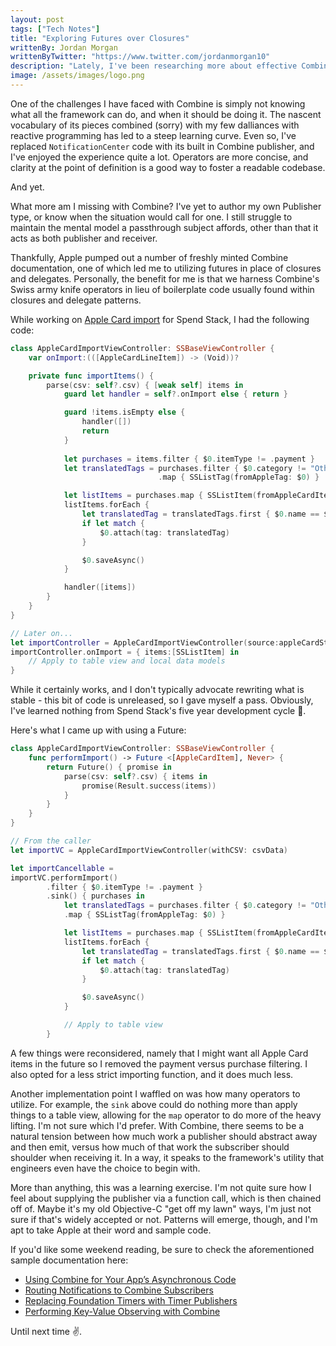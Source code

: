 ```yaml
---
layout: post
tags: ["Tech Notes"]
title: "Exploring Futures over Closures"
writtenBy: Jordan Morgan
writtenByTwitter: "https://www.twitter.com/jordanmorgan10"
description: "Lately, I've been researching more about effective Combine techniques. Today, I start in on utilizing Futures."
image: /assets/images/logo.png
---
```


One of the challenges I have faced with Combine is simply not knowing what all the framework can do, and when it should be doing it. The nascent vocabulary of its pieces combined (sorry) with my few dalliances with reactive programming has led to a steep learning curve. Even so, I've replaced `NotificationCenter` code with its built in Combine publisher, and I've enjoyed the experience quite a lot. Operators are more concise, and clarity at the point of definition is a good way to foster a readable codebase.

And yet.

What more am I missing with Combine? I've yet to author my own Publisher type, or know when the situation would call for one. I still struggle to maintain the mental model a passthrough subject affords, other than that it acts as both publisher and receiver. 

Thankfully, Apple pumped out a number of freshly minted Combine documentation, one of which led me to utilizing futures in place of closures and delegates. Personally, the benefit for me is that we harness Combine's Swiss army knife operators in lieu of boilerplate code usually found within closures and delegate patterns.

While working on [Apple Card import](https://twitter.com/JordanMorgan10/status/1250532684641775623?s=20) for Spend Stack, I had the following code:

```swift
class AppleCardImportViewController: SSBaseViewController {
    var onImport:(([AppleCardLineItem]) -> (Void))?

    private func importItems() {
        parse(csv: self?.csv) { [weak self] items in 
            guard let handler = self?.onImport else { return }

            guard !items.isEmpty else { 
                handler([])
                return 
            }
    
            let purchases = items.filter { $0.itemType != .payment }
            let translatedTags = purchases.filter { $0.category != "Other" }
                                 .map { SSListTag(fromAppleTag: $0) }

            let listItems = purchases.map { SSListItem(fromAppleCardItem: $0) }
            listItems.forEach { 
                let translatedTag = translatedTags.first { $0.name == $0.tag.name }
                if let match {
                    $0.attach(tag: translatedTag)
                }

                $0.saveAsync()
            }

            handler([items])
        }
    }
}

// Later on...
let importController = AppleCardImportViewController(source:appleCardStatement)
importController.onImport = { items:[SSListItem] in 
    // Apply to table view and local data models
}
```
While it certainly works, and I don't typically advocate rewriting what is stable - this bit of code is unreleased, so I gave myself a pass. Obviously, I've learned nothing from Spend Stack's five year development cycle 🤠. 

Here's what I came up with using a Future:

```swift
class AppleCardImportViewController: SSBaseViewController {
    func performImport() -> Future <[AppleCardItem], Never> {
        return Future() { promise in
            parse(csv: self?.csv) { items in
                promise(Result.success(items))
            }
        }
    }
}

// From the caller
let importVC = AppleCardImportViewController(withCSV: csvData)

let importCancellable = 
importVC.performImport()
        .filter { $0.itemType != .payment }
        .sink() { purchases in 
            let translatedTags = purchases.filter { $0.category != "Other" }
            .map { SSListTag(fromAppleTag: $0) }

            let listItems = purchases.map { SSListItem(fromAppleCardItem: $0) }
            listItems.forEach { 
                let translatedTag = translatedTags.first { $0.name == $0.tag.name }
                if let match {
                    $0.attach(tag: translatedTag)
                }

                $0.saveAsync()
            }

            // Apply to table view
        }
```
A few things were reconsidered, namely that I might want all Apple Card items in the future so I removed the payment versus purchase filtering. I also opted for a less strict importing function, and it does much less. 

Another implementation point I waffled on was how many operators to utilize. For example, the `sink` above could do nothing more than apply things to a table view, allowing for the `map` operator to do more of the heavy lifting. I'm not sure which I'd prefer. With Combine, there seems to be a natural tension between how much work a publisher should abstract away and then emit, versus how much of that work the subscriber should shoulder when receiving it. In a way, it speaks to the framework's utility that engineers even have the choice to begin with.

More than anything, this was a learning exercise. I'm not quite sure how I feel about supplying the publisher via a function call, which is then chained off of. Maybe it's my old Objective-C "get off my lawn" ways, I'm just not sure if that's widely accepted or not. Patterns will emerge, though, and I'm apt to take Apple at their word and sample code.

If you'd like some weekend reading, be sure to check the aforementioned sample documentation here:

- [Using Combine for Your App’s Asynchronous Code](https://developer.apple.com/documentation/combine/using_combine_for_your_app_s_asynchronous_code)
- [Routing Notifications to Combine Subscribers](https://developer.apple.com/documentation/combine/routing_notifications_to_combine_subscribers)
- [Replacing Foundation Timers with Timer Publishers](https://developer.apple.com/documentation/combine/replacing_foundation_timers_with_timer_publishers)
- [Performing Key-Value Observing with Combine](https://developer.apple.com/documentation/combine/performing_key-value_observing_with_combine)


Until next time ✌️.